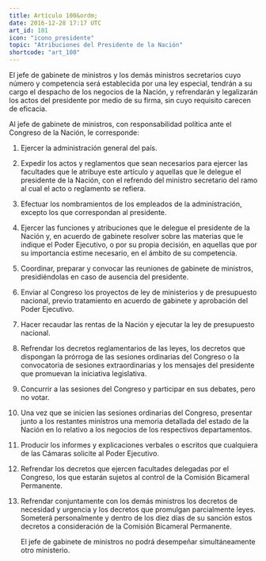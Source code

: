 ```yaml
---
title: Artículo 100&ordm;
date: 2016-12-28 17:17 UTC
art_id: 101
icon: "icono_presidente"
topic: "Atribuciones del Presidente de la Nación"
shortcode: "art_100"
---
```

El jefe de gabinete de ministros y los demás ministros secretarios cuyo número y competencia será establecida por una ley especial, tendrán a su cargo el despacho de los negocios de la Nación, y refrendarán y legalizarán los actos del presidente por medio de su firma, sin cuyo requisito carecen de eficacia.

Al jefe de gabinete de ministros, con responsabilidad política ante el Congreso de la Nación, le corresponde:

1.  Ejercer la administración general del país.

2.  Expedir los actos y reglamentos que sean necesarios para ejercer las facultades que le atribuye este artículo y aquellas que le delegue el presidente de la Nación, con el refrendo del ministro secretario del ramo al cual el acto o reglamento se refiera.

3.  Efectuar los nombramientos de los empleados de la administración, excepto los que correspondan al presidente.

4.  Ejercer las funciones y atribuciones que le delegue el presidente de la Nación y, en acuerdo de gabinete resolver sobre las materias que le indique el Poder Ejecutivo, o por su propia decisión, en aquellas que por su importancia estime necesario, en el ámbito de su competencia.

5.  Coordinar, preparar y convocar las reuniones de gabinete de ministros, presidiéndolas en caso de ausencia del presidente.

6.  Enviar al Congreso los proyectos de ley de ministerios y de presupuesto nacional, previo tratamiento en acuerdo de gabinete y aprobación del Poder Ejecutivo.

7.  Hacer recaudar las rentas de la Nación y ejecutar la ley de presupuesto nacional.

8.  Refrendar los decretos reglamentarios de las leyes, los decretos que dispongan la prórroga de las sesiones ordinarias del Congreso o la convocatoria de sesiones extraordinarias y los mensajes del presidente que promuevan la iniciativa legislativa.

9.  Concurrir a las sesiones del Congreso y participar en sus debates, pero no votar.

10.  Una vez que se inicien las sesiones ordinarias del Congreso, presentar junto a los restantes ministros una memoria detallada del estado de la Nación en lo relativo a los negocios de los respectivos departamentos.

11.  Producir los informes y explicaciones verbales o escritos que cualquiera de las Cámaras solicite al Poder Ejecutivo.

12.  Refrendar los decretos que ejercen facultades delegadas por el Congreso, los que estarán sujetos al control de la Comisión Bicameral Permanente.

13.  Refrendar conjuntamente con los demás ministros los decretos de necesidad y urgencia y los decretos que promulgan parcialmente leyes. Someterá personalmente y dentro de los diez días de su sanción estos decretos a consideración de la Comisión Bicameral Permanente.

      El jefe de gabinete de ministros no podrá desempeñar simultáneamente otro ministerio.
